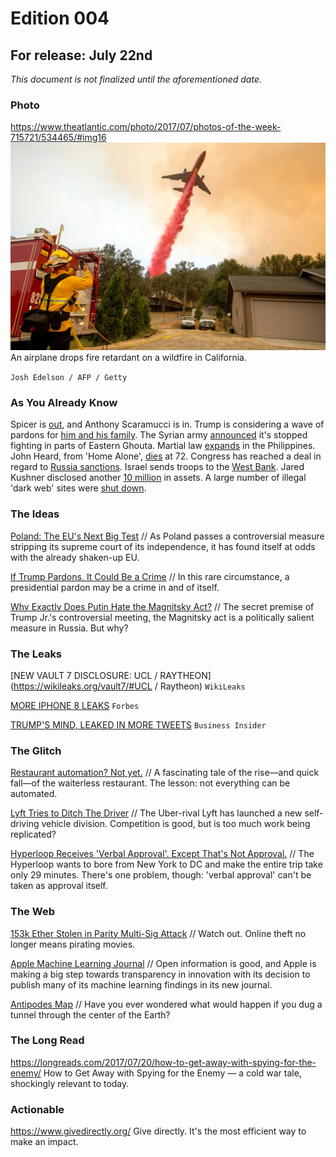# Edition 004

## For release: July 22nd

_This document is not finalized until the aforementioned date._

### Photo

https://www.theatlantic.com/photo/2017/07/photos-of-the-week-715721/534465/#img16
![fireplane.jpg](fireplane.jpg)
An airplane drops fire retardant on a wildfire in California.

`Josh Edelson / AFP / Getty`

### As You Already Know
Spicer is [out](https://www.nytimes.com/2017/07/21/us/politics/sean-spicer-resigns-as-white-house-press-secretary.html), and Anthony Scaramucci is in. Trump is considering a wave of pardons for [him and his family](http://www.bbc.com/news/world-us-canada-40692709). The Syrian army [announced](http://www.bbc.com/news/world-middle-east-40691000) it's stopped fighting in parts of Eastern Ghouta. Martial law [expands](http://www.bbc.com/news/world-asia-40690589) in the Philippines. John Heard, from 'Home Alone', [dies](http://www.azcentral.com/story/entertainment/movies/2017/07/22/actor-john-heard-dies-home-alone-celebrity-deaths/501966001/) at 72. Congress has reached a deal in regard to [Russia sanctions](http://www.cnn.com/2017/07/22/politics/congress-deal-russia-sanctions/index.html). Israel sends troops to the [West Bank](https://www.washingtonpost.com/world/middle_east/the-latest-israeli-troops-raid-home-of-palestinian-attacker/2017/07/22/ccf8173e-6ea6-11e7-abbc-a53480672286_story.html). Jared Kushner disclosed another [10 million](https://www.washingtonpost.com/business/kushner-adds-at-least-10m-in-assets-to-revised-disclosure/2017/07/21/972ddf56-6e71-11e7-abbc-a53480672286_story.html) in assets. A large number of illegal 'dark web' sites were [shut down](https://www.forbes.com/sites/haroldstark/2017/07/22/the-unabridged-story-of-the-biggest-drug-bust-in-the-history-of-darknet/#4458b399307d).

### The Ideas

[Poland: The EU's Next Big Test](https://www.theatlantic.com/international/archive/2017/07/eu-poland/534324/) // As Poland passes a controversial measure stripping its supreme court of its independence, it has found itself at odds with the already shaken-up EU.   

[If Trump Pardons, It Could Be a Crime](https://www.nytimes.com/2017/07/21/opinion/if-trump-pardons-crime-russia.html) // In this rare circumstance, a presidential pardon may be a crime in and of itself.

[Why Exactly Does Putin Hate the Magnitsky Act?](http://www.slate.com/articles/news_and_politics/trumpcast/2017/07/why_does_putin_hate_the_magnitsky_act.html) // The secret premise of Trump Jr.'s controversial meeting, the Magnitsky act is a politically salient measure in Russia. But why?

### The Leaks

[NEW VAULT 7 DISCLOSURE: UCL / RAYTHEON](https://wikileaks.org/vault7/#UCL / Raytheon)
`WikiLeaks`

[MORE IPHONE 8 LEAKS](https://www.forbes.com/sites/ewanspence/2017/07/18/apple-iphone8-touch-id-facial-recognition-problem/#1723686c228f)
`Forbes`

[TRUMP'S MIND, LEAKED IN MORE TWEETS](http://www.businessinsider.com/trump-tweets-leaks-mueller-investigation-russia-washington-post-2017-7)
`Business Insider`

### The Glitch
[Restaurant automation? Not yet.](http://www.atlasobscura.com/articles/automat-20th-century-waiterless-restaurants) // A fascinating tale of the rise—and quick fall—of the waiterless restaurant. The lesson: not everything can be automated.

[Lyft Tries to Ditch The Driver](https://techcrunch.com/2017/07/21/lyft-launches-a-new-self-driving-division-called-level-5-will-develop-its-own-self-driving-system/) // The Uber-rival Lyft has launched a new self-driving vehicle division. Competition is good, but is too much work being replicated?

[Hyperloop Receives 'Verbal Approval'. Except That's Not Approval.](https://www.wired.com/story/infrastructure-hyperloop-nope/) // The Hyperloop wants to bore from New York to DC and make the entire trip take only 29 minutes. There's one problem, though: 'verbal approval' can't be taken as approval itself.

### The Web

[153k Ether Stolen in Parity Multi-Sig Attack](https://etherscan.io/address/0xb3764761e297d6f121e79c32a65829cd1ddb4d32) // Watch out. Online theft no longer means pirating movies.

[Apple Machine Learning Journal](https://machinelearning.apple.com/) // Open information is good, and Apple is making a big step towards transparency in innovation with its decision to publish many of its machine learning findings in its new journal.

[Antipodes Map](https://www.antipodesmap.com/) // Have you ever wondered what would happen if you dug a tunnel through the center of the Earth?

### The Long Read
https://longreads.com/2017/07/20/how-to-get-away-with-spying-for-the-enemy/ How to Get Away with Spying for the Enemy — a cold war tale, shockingly relevant to today.

### Actionable
https://www.givedirectly.org/ Give directly. It's the most efficient way to make an impact.
